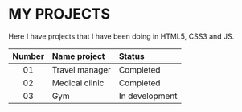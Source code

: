 # MY PROJECTS

Here I have projects that I have been doing in HTML5, CSS3 and JS.

| Number    | Name project      | Status |
|:---------:|:------------------|:--------------|
| 01        | Travel manager       | Completed      |
| 02        | Medical clinic       | Completed      |
| 03        | Gym       | In development      |